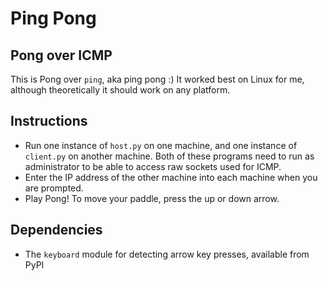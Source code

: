 # Ping Pong

## Pong over ICMP

This is Pong over `ping`, aka ping pong :) It worked best on Linux for me, although theoretically it should work on any platform.

## Instructions
- Run one instance of `host.py` on one machine, and one instance of `client.py` on another machine. Both of these programs need to run as administrator to be able to access raw sockets used for ICMP.
- Enter the IP address of the other machine into each machine when you are prompted.
- Play Pong! To move your paddle, press the up or down arrow.

## Dependencies
- The `keyboard` module for detecting arrow key presses, available from PyPI